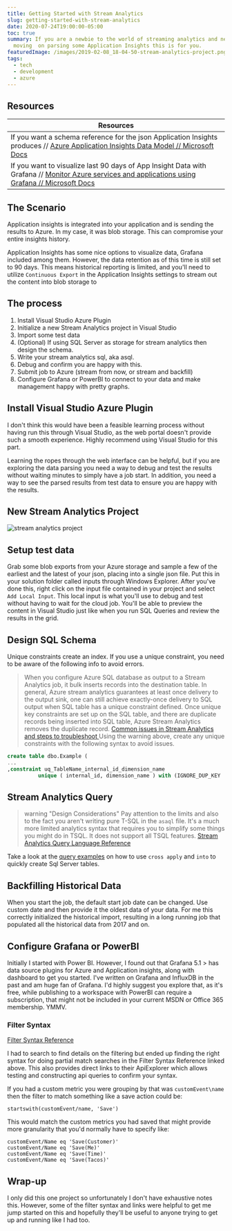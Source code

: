 ```yaml
---
title: Getting Started with Stream Analytics
slug: getting-started-with-stream-analytics
date: 2020-07-24T19:00:00-05:00
toc: true
summary: If you are a newbie to the world of streaming analytics and need to get
  moving  on parsing some Application Insights this is for you.
featuredImage: /images/2019-02-08_18-04-50-stream-analytics-project.png
tags:
  - tech
  - development
  - azure
---
```


## Resources

| Resources                                                                                                                                                                  |
| -------------------------------------------------------------------------------------------------------------------------------------------------------------------------- |
| If you want a schema reference for the json Application Insights produces // [Azure Application Insights Data Model // Microsoft Docs](http://bit.ly/2S3kFlD)              |
| If you want to visualize last 90 days of App Insight Data with Grafana // [Monitor Azure services and applications using Grafana // Microsoft Docs](http://bit.ly/2S1Kkv9) |

## The Scenario

Application insights is integrated into your application and is sending the results to Azure. In my case, it was blob storage. This can compromise your entire insights history.

Application Insights has some nice options to visualize data, Grafana included among them.
However, the data retention as of this time is still set to 90 days. This means historical reporting is limited, and you'll need to utilize `Continuous Export` in the Application Insights settings to stream out the content into blob storage to

## The process

1. Install Visual Studio Azure Plugin
2. Initialize a new Stream Analytics project in Visual Studio
3. Import some test data
4. (Optional) If using SQL Server as storage for stream analytics then design the schema.
5. Write your stream analytics sql, aka asql.
6. Debug and confirm you are happy with this.
7. Submit job to Azure (stream from now, or stream and backfill)
8. Configure Grafana or PowerBI to connect to your data and make management happy with pretty graphs.

## Install Visual Studio Azure Plugin

I don't think this would have been a feasible learning process without having run this through Visual Studio, as the web portal doesn't provide such a smooth experience.
Highly recommend using Visual Studio for this part.

Learning the ropes through the web interface can be helpful, but if you are exploring the data parsing you need a way to debug and test the results without waiting minutes to simply have a job start.
In addition, you need a way to see the parsed results from test data to ensure you are happy with the results.

## New Stream Analytics Project

![stream analytics project](/images/2019-02-08_18-04-50-stream-analytics-project.png "Stream Analytics In Visual Studio 2017")

## Setup test data

Grab some blob exports from your Azure storage and sample a few of the earliest and the latest of your json, placing into a single json file. Put this in your solution folder called inputs through Windows Explorer. After you've done this, right click on the input file contained in your project and select `Add Local Input`. This local input is what you'll use to debug and test without having to wait for the cloud job. You'll be able to preview the content in Visual Studio just like when you run SQL Queries and review the results in the grid.

## Design SQL Schema

Unique constraints create an index.
If you use a unique constraint, you need to be aware of the following info to avoid errors.

> When you configure Azure SQL database as output to a Stream Analytics job, it bulk inserts records into the destination table. In general, Azure stream analytics guarantees at least once delivery to the output sink, one can still achieve exactly-once delivery to SQL output when SQL table has a unique constraint defined.
Once unique key constraints are set up on the SQL table, and there are duplicate records being inserted into SQL table, Azure Stream Analytics removes the duplicate record.
[Common issues in Stream Analytics and steps to troubleshoot
](http://bit.ly/2Bugzh0)
Using the warning above, create any unique constraints with the following syntax to avoid issues.

```sql
create table dbo.Example (
...
,constraint uq_TableName_internal_id_dimension_name
          unique ( internal_id, dimension_name ) with (IGNORE_DUP_KEY  = on)
```

## Stream Analytics Query

> warning "Design Considerations"
> Pay attention to the limits and also to the fact you aren't writing pure T-SQL in the `asaql` file. It's a much more limited analytics syntax that requires you to simplify some things you might do in TSQL. It does not support all TSQL features. [Stream Analytics Query Language Reference](https://docs.microsoft.com/en-us/stream-analytics-query/stream-analytics-query-language-reference)

Take a look at the [query examples](https://docs.microsoft.com/en-us/azure/azure-monitor/app/code-sample-export-sql-stream-analytics) on how to use `cross apply` and `into` to quickly create Sql Server tables.

## Backfilling Historical Data

When you start the job, the default start job date can be changed.
Use custom date and then provide it the oldest data of your data.
For me this correctly initialized the historical import, resulting in a long running job that populated all the historical data from 2017 and on.

## Configure Grafana or PowerBI

Initially I started with Power BI.
However, I found out that Grafana 5.1 > has data source plugins for Azure and Application insights, along with dashboard to get you started.
I've written on Grafana and InfluxDB in the past and am huge fan of Grafana.
I'd highly suggest you explore that, as it's free, while publishing to a workspace with PowerBI can require a subscription, that might not be included in your current MSDN or Office 365 membership. YMMV.

### Filter Syntax

[Filter Syntax Reference](http://bit.ly/2Uft9bv)

I had to search to find details on the filtering but ended up finding the right syntax for doing partial match searches in the Filter Syntax Reference linked above.
This also provides direct links to their ApiExplorer which allows testing and constructing api queries to confirm your syntax.

If you had a custom metric you were grouping by that was `customEvent\name` then the filter to match something like a save action could be:

```text
startswith(customEvent/name, 'Save')
```

This would match the custom metrics you had saved that might provide more granularity that you'd normally have to specify like:

```text
customEvent/Name eq 'Save(Customer)'
customEvent/Name eq 'Save(Me)'
customEvent/Name eq 'Save(Time)'
customEvent/Name eq 'Save(Tacos)'
```


## Wrap-up

I only did this one project so unfortunately I don't have exhaustive notes this.
However, some of the filter syntax and links were helpful to get me jump started on this and hopefully they'll be useful to anyone trying to get up and running like I had too.
